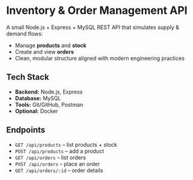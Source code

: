# Inventory & Order Management API

A small Node.js + Express + MySQL REST API that simulates supply & demand flows:

- Manage **products** and **stock**
- Create and view **orders**
- Clean, modular structure aligned with modern engineering practices

## Tech Stack

- **Backend:** Node.js, Express
- **Database:** MySQL
- **Tools:** Git/GitHub, Postman
- **Optional:** Docker

## Endpoints

- `GET /api/products` – list products + stock
- `POST /api/products` – add a product
- `GET /api/orders` – list orders
- `POST /api/orders` – place an order
- `GET /api/orders/:id` – order details
